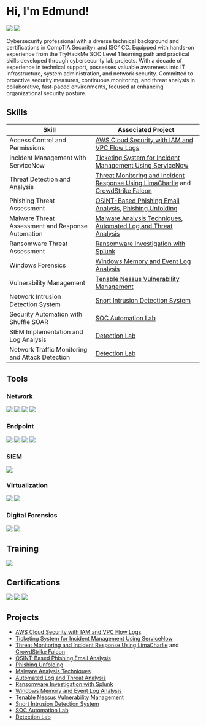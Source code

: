 <h1>Hi, I'm Edmund!</h1>

  <a href="https://www.linkedin.com/in/edgonzalesjr"><img src="https://img.shields.io/badge/-LinkedIn-0072b1?&style=for-the-badge&logo=linkedin&logoColor=white" /></a> <a href="https://tryhackme.com/r/p/EdmundG"><img src="https://img.shields.io/badge/-TryHackMe-FF5733?&style=for-the-badge&logo=tryhackme&logoColor=white" />
</a>

Cybersecurity professional with a diverse technical background and certifications in CompTIA Security+ and ISC² CC. Equipped with hands-on experience from the TryHackMe SOC Level 1 learning path and practical skills developed through cybersecurity lab projects. With a decade of experience in technical support, possesses valuable awareness into IT infrastructure, system administration, and network security. Committed to proactive security measures, continuous monitoring, and threat analysis in collaborative, fast-paced environments, focused at enhancing organizational security posture.

## Skills

| Skill                                         | Associated Project         |
|-----------------------------------------------|----------------------------|
| Access Control and Permissions | <a href="https://github.com/edgonzalesjr/AWS-Cloud-Security-with-IAM-and-VPC-Flow-Logs">AWS Cloud Security with IAM and VPC Flow Logs</a>|
| Incident Management with ServiceNow | <a href="https://github.com/edgonzalesjr/Ticketing-System-for-Incident-Management-Using-ServiceNow">Ticketing System for Incident Management Using ServiceNow</a>|
| Threat Detection and Analysis | <a href="https://github.com/edgonzalesjr/Threat-Monitoring-Incident-Response-Using-LimaCharlie">Threat Monitoring and Incident Response Using LimaCharlie</a> and <a href="https://github.com/edgonzalesjr/Threat-Monitoring-Incident-Response-Using-CrowdStike-Falcon">CrowdStrike Falcon</a>|
| Phishing Threat Assessment                    | <a href="https://github.com/edgonzalesjr/Phishing-Threat-Analysis">OSINT-Based Phishing Email Analysis</a>, <a href="https://github.com/edgonzalesjr/Phishing-Unfolding">Phishing Unfolding</a>|
| Malware Threat Assessment and Response Automation | <a href="https://github.com/edgonzalesjr/Malware-Analysis-Techniques">Malware Analysis Techniques</a>, <a href="https://github.com/edgonzalesjr/Automated-Log-and-Threat-Analysis">Automated Log and Threat Analysis</a>|
| Ransomware Threat Assessment                  | <a href="https://github.com/edgonzalesjr/Ransomware-Investigation-with-Splunk">Ransomware Investigation with Splunk</a>|
| Windows Forensics                             | <a href="https://github.com/edgonzalesjr/Windows-Memory-and-Event-Log-Analysis">Windows Memory and Event Log Analysis</a>|
| Vulnerability Management                      | <a href="https://github.com/edgonzalesjr/Tenable-Nessus-Vulnerability-Management">Tenable Nessus Vulnerability Management</a>|
| Network Intrusion Detection System            | <a href="https://github.com/edgonzalesjr/Snort-Intrusion-Detection-System">Snort Intrusion Detection System</a>|
| Security Automation with Shuffle SOAR         | <a href="https://github.com/edgonzalesjr/SOC-Automation-Lab">SOC Automation Lab</a>|
| SIEM Implementation and Log Analysis          | <a href="https://github.com/edgonzalesjr/Detection-Lab">Detection Lab</a>|
| Network Traffic Monitoring and Attack Detection | <a href="https://github.com/edgonzalesjr/Detecton-Lab">Detection Lab</a>|

## Tools

### Network
<div>
    <img src="https://img.shields.io/badge/-FortiGate_NGFW-E34C26?&style=for-the-badge&logo=fortinet&logoColor=white" />
    <img src="https://img.shields.io/badge/-Wireshark-1679A7?&style=for-the-badge&logo=Wireshark&logoColor=white" />    
    <img src="https://img.shields.io/badge/-tcpdump-5D5D5D?&style=for-the-badge&logo=tcpdump&logoColor=white" />
    <img src="https://img.shields.io/badge/-Snort-F44336?&style=for-the-badge&logo=snort&logoColor=black" />
</div>

### Endpoint
<div>
    <img src="https://img.shields.io/badge/-CrowdStrike_Falcon-E4002B?&style=for-the-badge&logo=crowdstrike&logoColor=white" />    
    <img src="https://img.shields.io/badge/-LimaCharlie-00A3E0?&style=for-the-badge&logo=cloud&logoColor=white" />    
    <img src="https://img.shields.io/badge/-Active%20Directory-0078D4?&style=for-the-badge&logo=windows&logoColor=white" />    
    <img src="https://img.shields.io/badge/-Sysmon-2F3A4E?&style=for-the-badge&logo=windows&logoColor=white" />
</div>

### SIEM
<div>
    <img src="https://img.shields.io/badge/-Splunk-000000?&style=for-the-badge&logo=Splunk&logoColor=white" />
</div>

### Virtualization
<div>    
    <img src="https://img.shields.io/badge/-AWS%20EC2-EF931E?&style=for-the-badge&logo=amazonaws&logoColor=white" />    
    <img src="https://img.shields.io/badge/-VMware%20Workstation%20Pro-363e94?&style=for-the-badge&logo=vmware&logoColor=white" />
</div>

### Digital Forensics
<div>
    <img src="https://img.shields.io/badge/-Volatility%203-000000?&style=for-the-badge&logo=appveyor&logoColor=white" />
    <img src="https://img.shields.io/badge/-Deep%20Blue%20CLI-0033A0?&style=for-the-badge&logo=windows&logoColor=white" />
</div>
  
## Training
<div>  
  <img src="https://img.shields.io/badge/-TryHackMe%20SOC%20Level%201-0e4a6f?&style=for-the-badge&logo=tryhackme&logoColor=white" />
</div>
  
## Certifications
<div>  
  <img src="https://img.shields.io/badge/-Security%2B-FF0000?&style=for-the-badge&logo=CompTIA&logoColor=white" />  
  <img src="https://img.shields.io/badge/-Fortinet%20NSE%203%20Network%20Security%20Associate-003E6C?&style=for-the-badge&logo=Fortinet&logoColor=white" />
  <img src="https://img.shields.io/badge/-Huawei%20HCIA%20Cloud%20Computing-00B3E2?&style=for-the-badge&logo=Huawei&logoColor=white" />
</div>

## Projects
- <a href="https://github.com/edgonzalesjr/AWS-Cloud-Security-with-IAM-and-VPC-Flow-Logs">AWS Cloud Security with IAM and VPC Flow Logs</a>
- <a href="https://github.com/edgonzalesjr/Ticketing-System-for-Incident-Management-Using-ServiceNow">Ticketing System for Incident Management Using ServiceNow</a>
- <a href="https://github.com/edgonzalesjr/Threat-Monitoring-Incident-Response-Using-LimaCharlie">Threat Monitoring and Incident Response Using LimaCharlie</a> and <a href="https://github.com/edgonzalesjr/Threat-Monitoring-Incident-Response-Using-CrowdStike-Falcon">CrowdStrike Falcon</a>
- <a href="https://github.com/edgonzalesjr/Phishing-Threat-Analysis">OSINT-Based Phishing Email Analysis</a>
- <a href="https://github.com/edgonzalesjr/Phishing-Unfolding">Phishing Unfolding</a>
- <a href="https://github.com/edgonzalesjr/Malware-Analysis-Techniques">Malware Analysis Techniques</a>
- <a href="https://github.com/edgonzalesjr/Automated-Log-and-Threat-Analysis">Automated Log and Threat Analysis</a>
- <a href="https://github.com/edgonzalesjr/Ransomware-Investigation-with-Splunk">Ransomware Investigation with Splunk</a>
- <a href="https://github.com/edgonzalesjr/Windows-Memory-and-Event-Log-Analysis">Windows Memory and Event Log Analysis</a>
- <a href="https://github.com/edgonzalesjr/Tenable-Nessus-Vulnerability-Management">Tenable Nessus Vulnerability Management</a>
- <a href="https://github.com/edgonzalesjr/Snort-Intrusion-Detection-System">Snort Intrusion Detection System</a>
- <a href="https://github.com/edgonzalesjr/SOC-Automation-Lab">SOC Automation Lab</a>
- <a href="https://github.com/edgonzalesjr/Detecton-Lab">Detection Lab</a>

